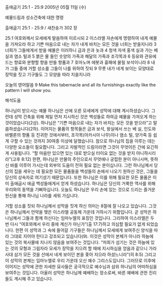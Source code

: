 출애굽기 25:1 - 25:9 
2005년 05월 11일 (수)

예물드림과 성소건축에 대한 명령



출애굽기 25:1 - 25:9 / 새찬송가 302 장


25:1 여호와께서 모세에게 말씀하여 이르시되 2 이스라엘 자손에게 명령하여 내게 예물을 가져오라 하고 기쁜 마음으로 내는 자가 내게 바치는 모든 것을 너희는 받을지니라 3 너희가 그들에게서 받을 예물은 이러하니 금과 은과 놋과 4 청색 자색 홍색 실과 가는 베 실과 염소 털과 5 붉은 물 들인 숫양의 가죽과 해달의 가죽과 조각목과 6 등유와 관유에 드는 향료와 분향할 향을 만들 향품과 7 호마노며 에봇과 흉패에 물릴 보석이니라 8 내가 그들 중에 거할 성소를 그들이 나를 위하여 짓되 9 무릇 내가 네게 보이는 모양대로 장막을 짓고 기구들도 그 모양을 따라 지을지니라 

오늘의 영어말씀 
9 Make this tabernacle and all its furnishings exactly like the pattern I will show you.

해석도움





하나님이 받으시는 예물 
하나님은 산에 오른 모세에게 성막에 대해 계시하셨습니다. 그런데 성막 건축을 위해 제일 먼저 지시하신 것은 백성들로 하여금 예물을 가져오게 하는 것이었습니다(2상). 하나님은 “기쁜 마음으로 내는 자가 바치는 모든 것을 받으라”고 말씀하셨습니다(2하). 이어지는 물품의 항목들은 금과 보석, 왕실에서 쓰는 베 실, 인도와 바벨론의 향품 등 진귀한 것에서부터, 조각목(아카시아 나무)이나 염소 털, 양가죽 등 쉽게 구할 수 있는 것까지 30여종 이상에 달했습니다. 참으로 하나님의 집을 이루는 데는 다양한 요소들이 필요합니다. 그리고 자발적인 드림이라면 그것이 무엇이든 간에 요긴하게 사용됩니다. “할 마음만 있으면 있는 대로 받으실 터이요 없는 것을 받지 아니하시리라”(고후 8:12) 한편, 하나님은 만물의 주인으로서 무엇에나 궁핍한 분이 아니시며, 뜻하신 바를 이루어 가시는데 외부의 도움이 전혀 필요 없는 분이십니다. 그런 하나님께서 당신의 집을 세우는 데 필요한 모든 물품들을 백성들의 손에서 나오기 원하신 것은, 그들을 당신의 상속자로 여기셨기 때문입니다. 또한 하나님은 이를 위해 필요한 모든 물품은 이미 출애굽시 애굽 백성들에게서 얻게 하셨습니다. 하나님은 당신의 거룩한 역사를 위해 우리와의 동역을 기뻐하십니다. 오늘도 하나님은 우리 손에 있는 것으로 드리는 즐거운 헌신을 통해 하나님 나라를 세워 가십니다. 

거할 성소를 짓되 
하나님께서 성막을 짓게 하신 의미는 8절에 잘 나오고 있습니다. 그것은 하나님께서 언약을 맺은 이스라엘 공동체 가운데 거하시기 위함입니다. 곧 성막은 하나님께서 그들과 함께 하신다는 임마누엘의 표징인 것입니다. 그리하여 이스라엘은 두 번 다시 “여호와께서 우리 중에 계신가 아닌가”(출 17:7)하고 의심할 필요가 없게 되었습니다. 한편 이 성막과 그 속에 들어갈 기구들은 하나님께서 모세에게 보여주신 양식을 따라 그대로 지어야 한다고 강조되고 있습니다(9). 이것은 성막이 본체가 아니라 하늘에 있는 것의 복사물에 지나지 않음을 보여주는 것입니다. “저희가 섬기는 것은 하늘에 있는 것의 모형과 그림자라 모세가 장막을 지으려 할 때에 지시하심을 얻음과 같으니 가라사대 삼가 모든 것을 산에서 네게 보이던 본을 좇아 지으라 하셨느니라”(히 8:5) 그리고 이 성막의 본체는 임마누엘로 우리 가운데 오신 예수 그리스도입니다. 그러므로 이후에 이어지는 성막에 관한 자세한 묘사들은 궁극적으로 예수님과 삼위 하나님의 어떠하심을 보여주는 것입니다. 아울러 성막은 하나님께 예배하는 장소로써, 바른 예배에 관한 진리들도 계시해 주고 있습니다.